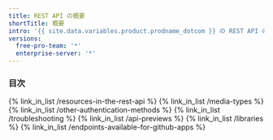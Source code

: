 ```yaml
---
title: REST API の概要
shortTitle: 概要
intro: '{{ site.data.variables.product.prodname_dotcom }} の REST API のリソース、ライブラリ、プレビュー、トラブルシューティングについて学びます。'
versions:
  free-pro-team: '*'
  enterprise-server: '*'
---
```


### 目次

{% link_in_list /resources-in-the-rest-api %}
{% link_in_list /media-types %}
{% link_in_list /other-authentication-methods %}
{% link_in_list /troubleshooting %}
{% link_in_list /api-previews %}
{% link_in_list /libraries %}
{% link_in_list /endpoints-available-for-github-apps %}
